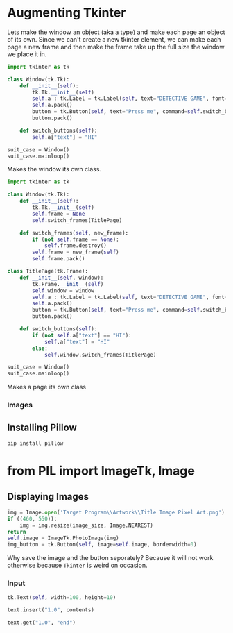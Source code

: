 # Augmenting Tkinter

Lets make the window an object (aka a type) and make each page an object of its own. Since we can't create a new tkinter element, we can make each page a new frame and then make the frame take up the full size the window we place it in.

```python
import tkinter as tk

class Window(tk.Tk):
    def __init__(self):
        tk.Tk.__init__(self)
        self.a : tk.Label = tk.Label(self, text="DETECTIVE GAME", font=('Helvetica', 32, "bold"))
        self.a.pack()
        button = tk.Button(self, text="Press me", command=self.switch_buttons)
        button.pack()

    def switch_buttons(self):
        self.a["text"] = "HI"

suit_case = Window()
suit_case.mainloop()
```

Makes the window its own class.

```python
import tkinter as tk

class Window(tk.Tk):
    def __init__(self):
        tk.Tk.__init__(self)
        self.frame = None
        self.switch_frames(TitlePage)

    def switch_frames(self, new_frame):
        if (not self.frame == None):
            self.frame.destroy()
        self.frame = new_frame(self)
        self.frame.pack()

class TitlePage(tk.Frame):
    def __init__(self, window):
        tk.Frame.__init__(self)
        self.window = window
        self.a : tk.Label = tk.Label(self, text="DETECTIVE GAME", font=('Helvetica', 32, "bold"))
        self.a.pack()
        button = tk.Button(self, text="Press me", command=self.switch_buttons)
        button.pack()

    def switch_buttons(self):
        if (not self.a["text"] == "HI"):
            self.a["text"] = "HI"
        else:
            self.window.switch_frames(TitlePage)

suit_case = Window()
suit_case.mainloop()
```

Makes a page its own class





### Images


## Installing Pillow
```Command Line
pip install pillow
```
# from PIL import ImageTk, Image


## Displaying Images
```python
img = Image.open('Target Program\\Artwork\\Title Image Pixel Art.png')
if ((460, 550)):
    img = img.resize(image_size, Image.NEAREST)
return 
self.image = ImageTk.PhotoImage(img)
img_button = tk.Button(self, image=self.image, borderwidth=0)
```

Why save the image and the button seporately? Because it will not work otherwise because `Tkinter` is weird on occasion.





### Input
```python
tk.Text(self, width=100, height=10)
```

```python
text.insert("1.0", contents)
```

```python
text.get("1.0", "end")
```







